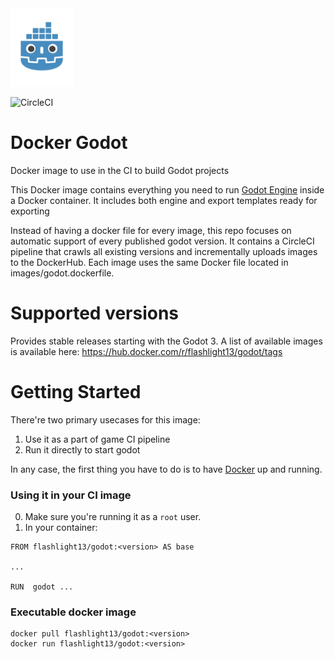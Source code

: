 <img src="https://github.com/FlashLight13/DockerGodot/blob/main/logo/icon.png" width="20%"/>

![CircleCI](https://img.shields.io/circleci/build/github/FlashLight13/DockerGodot/release)

# Docker Godot
Docker image to use in the CI to build Godot projects

This Docker image contains everything you need to run [Godot Engine](https://godotengine.org/) inside a Docker container. It includes both engine and export templates ready for exporting

Instead of having a docker file for every image, this repo focuses on automatic support of every published godot version. It contains a CircleCI pipeline that crawls all existing versions and incrementally uploads images to the DockerHub. Each image uses the same Docker file located in images/godot.dockerfile.

# Supported versions
Provides stable releases starting with the Godot 3. A list of available images is available here:
https://hub.docker.com/r/flashlight13/godot/tags

# Getting Started
There're two primary usecases for this image:
1) Use it as a part of game CI pipeline
2) Run it directly to start godot

In any case, the first thing you have to do is to have [Docker](https://www.docker.com/) up and running.

### Using it in your CI image
0) Make sure you're running it as a `root` user.
1) In your container:
```
FROM flashlight13/godot:<version> AS base

...

RUN  godot ...
```
### Executable docker image
```
docker pull flashlight13/godot:<version>
docker run flashlight13/godot:<version>
```
